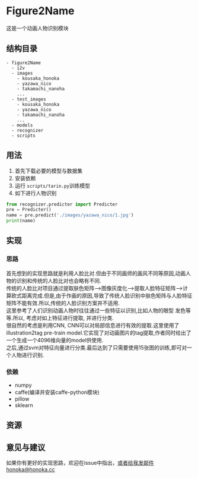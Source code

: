 # Figure2Name
这是一个动画人物识别模块
## 结构目录
```
- figure2Name
  - i2v
  - images
    - kousaka_honoka
    - yazawa_nico
    - takamachi_nanoha
    ...
  - test_images
    - kousaka_honoka
    - yazawa_nico
    - takamachi_nanoha
    ...
  - models
  - recognizer
  - scripts

```
## 用法
1. 首先下载必要的模型与数据集
2. 安装依赖
3. 运行 `scripts/tarin.py`训练模型
4. 如下进行人物识别
```python
from recognizer.predicter import Predicter
pre = Predicter()
name = pre.predict('./images/yazawa_nico/1.jpg')
print(name)
```
## 实现
### 思路
首先想到的实现思路就是利用人脸比对.但由于不同画师的画风不同等原因,动画人物的识别和传统的人脸比对也会略有不同.  
传统的人脸比对项目通过提取肤色矩阵-->图像灰度化-->提取人脸特征矩阵-->计算欧式距离完成.但是,由于作画的原因,导致了传统人脸识别中肤色矩阵与人脸特征矩阵不能有效.所以,传统的人脸识别方案并不适用.  
这里参考了人们识别动画人物时往往通过一些特征以识别,比如人物的眼型 发色等等.所以, 考虑对如上特征进行提取, 并进行分类.  
很自然的考虑是利用CNN, CNN可以对局部信息进行有效的提取.这里使用了illustration2tag pre-train model.它实现了对动画图片的tag提取,作者同时给出了一个生成一个4096维向量的model供使用.  
之后,通过svm对特征向量进行分类.最后达到了只需要使用15张图的训练,即可对一个人物进行识别.
### 依赖
* numpy
* caffe(编译并安装caffe-python模块)
* pillow
* sklearn

## 资源

## 意见与建议
如果你有更好的实现思路，欢迎在issue中指出，或者给我发邮件honoka@honoka.cc
